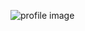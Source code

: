 ![profile image](https://avatars.githubusercontent.com/u/82422734?s=400&u=1b57f8f142b1377452df7be1555050d35d2353a3&v=4)
